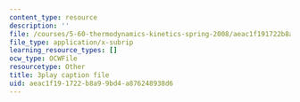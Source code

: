 ```yaml
---
content_type: resource
description: ''
file: /courses/5-60-thermodynamics-kinetics-spring-2008/aeac1f191722b8a99bd4a876248938d6_HYh3aq_NG8Q.srt
file_type: application/x-subrip
learning_resource_types: []
ocw_type: OCWFile
resourcetype: Other
title: 3play caption file
uid: aeac1f19-1722-b8a9-9bd4-a876248938d6
---
```

